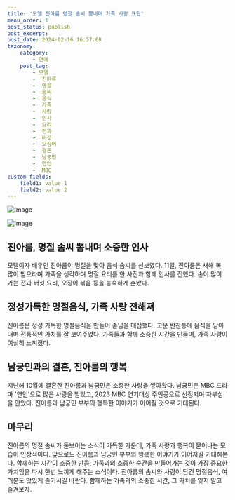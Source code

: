 ```yaml
---
title: '모델 진아름 명절 솜씨 뽐내며 가족 사랑 표현'
menu_order: 1
post_status: publish
post_excerpt: 
post_date: 2024-02-16 16:57:08
taxonomy:
    category:
        - 연예
    post_tag:
        - 모델
        -  진아름
        -  명절
        -  솜씨
        -  음식
        -  가족
        -  사랑
        -  인사
        -  요리
        -  전과
        -  버섯
        -  오징어
        -  결혼
        -  남궁민
        -  연인
        -  MBC
custom_fields:
    field1: value 1
    field2: value 2
---
```


![Image](https://mimgnews.pstatic.net/image/076/2024/02/11/2024021101000729000096581_20240211163408577.jpg?type=w540)

![Image](https://ssl.pstatic.net/mimgnews/image/076/2024/02/11/2024021101000729000096582_20240211163408580.jpg?type=w540)

## 진아름, 명절 솜씨 뽐내며 소중한 인사
모델이자 배우인 진아름이 명절을 맞아 음식 솜씨를 선보였다. 11일, 진아름은 새해 복 많이 받으라며 가족을 생각하며 명절 요리를 한 사진과 함께 인사를 전했다. 손이 많이 가는 전과 버섯 요리, 오징어 볶음 등을 능숙하게 손봤다.
## 정성가득한 명절음식, 가족 사랑 전해져
진아름은 정성 가득한 명절음식을 만들어 손님을 대접했다. 고운 반찬통에 음식을 담아내며 전통적인 가치를 잘 보여주었다. 가족들과 함께 소중한 시간을 만들며, 가족 사랑이 여실히 느껴졌다.
## 남궁민과의 결혼, 진아름의 행복
지난해 10월에 결혼한 진아름과 남궁민은 소중한 사랑을 쌓아왔다. 남궁민은 MBC 드라마 '연인'으로 많은 사랑을 받았고, 2023 MBC 연기대상 주인공으로 선정되며 자부심을 안았다. 진아름과 남궁민 부부의 행복한 이야기가 이어질 것으로 기대된다.
## 마무리
진아름의 명절 솜씨가 돋보이는 소식이 가득한 가운데, 가족 사랑과 행복이 묻어나는 모습이 인상적이다. 앞으로도 진아름과 남궁민 부부의 행복한 이야기가 이어지길 기대해본다. 함께하는 시간이 소중한 만큼, 가족과의 소중한 순간을 만들어가는 것이 가장 중요한 가치임을 다시 한번 느끼게 해주는 소식이다. 진아름의 솜씨와 사랑이 담긴 명절음식, 여러분도 맛있게 즐기시길 바란다. 함께하는 가족과의 소중한 시간, 그 가치를 잊지 말고 즐겨보자.
